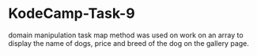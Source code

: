 # KodeCamp-Task-9
domain manipulation task
map method was used on work on an array to display the name of dogs, price and breed of the dog on the gallery page.
